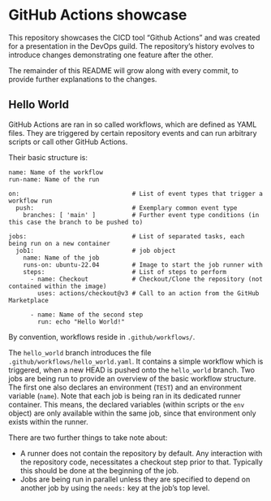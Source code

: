 # GitHub Actions showcase

This repository showcases the CICD tool “Github Actions” and was created for a presentation in the DevOps guild.
The repository’s history evolves to introduce changes demonstrating one feature after the other.

The remainder of this README will grow along with every commit, to provide further explanations to the changes.


## Hello World

GitHub Actions are ran in so called workflows, which are defined as YAML files.
They are triggered by certain repository events and can run arbitrary scripts or call other GitHub Actions.

Their basic structure is:

```
name: Name of the workflow
run-name: Name of the run

on:                               # List of event types that trigger a workflow run
  push:                           # Exemplary common event type
    branches: [ 'main' ]          # Further event type conditions (in this case the branch to be pushed to)

jobs:                             # List of separated tasks, each being run on a new container
  job1:                           # job object
    name: Name of the job
    runs-on: ubuntu-22.04         # Image to start the job runner with
    steps:                        # List of steps to perform
      - name: Checkout            # Checkout/Clone the repository (not contained within the image)
        uses: actions/checkout@v3 # Call to an action from the GitHub Marketplace

      - name: Name of the second step
        run: echo "Hello World!"
```

By convention, workflows reside in `.github/workflows/`.

The `hello_world` branch introduces the file `.github/workflows/hello_world.yaml`.
It contains a simple workflow which is triggered, when a new HEAD is pushed onto the `hello_world` branch.
Two jobs are being run to provide an overview of the basic workflow structure.
The first one also declares an environment (`TEST`) and an environment variable (`name`).
Note that each job is being ran in its dedicated runner container.
This means, the declared variables (within scripts or the `env` object) are only available within the same job, since that environment only exists within the runner.

There are two further things to take note about:
* A runner does not contain the repository by default.
  Any interaction with the repository code, necessitates a checkout step prior to that.
  Typically this should be done at the beginning of the job.
* Jobs are being run in parallel unless they are specified to depend on another job by using the `needs:` key at the job’s top level.
